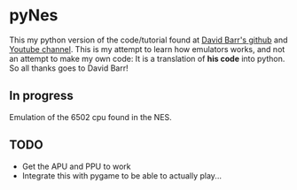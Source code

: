 # pyNes

This my python version of the code/tutorial found at [David Barr's github](https://github.com/OneLoneCoder/olcNES) and [Youtube channel](https://www.youtube.com/playlist?list=PLrOv9FMX8xJHqMvSGB_9G9nZZ_4IgteYf). This is my attempt to learn how emulators works, and not an attempt to make my own code: It is a translation of **his code** into python. So all thanks goes to David Barr!

## In progress
Emulation of the 6502 cpu found in the NES.

## TODO
- Get the APU and PPU to work
- Integrate this with pygame to be able to actually play...
